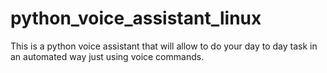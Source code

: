 # python_voice_assistant_linux
This is a python voice assistant that will allow to do your day to day task in an automated way just using voice commands.
